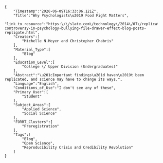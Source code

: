 
    {
        "Timestamp":"2020-06-09T16:33:06.121Z",
        "Title":"Why Psychologists\u2019 Food Fight Matters",
        "link_to_resource":"https:\/\/slate.com\/technology\/2014\/07\/replication-controversy-in-psychology-bullying-file-drawer-effect-blog-posts-repligate.html",
        "Creators":[
            "Michelle N.Meyer and Christopher Chabris"
        ],
        "Material_Type":[
            "Blog"
        ],
        "Education_Level":[
            "College \/ Upper Division (Undergraduates)"
        ],
        "Abstract":"\u201cImportant findings\u201d haven\u2019t been replicated, and science may have to change its ways.",
        "Language":"English",
        "Conditions_of_Use":"I don't see any of these",
        "Primary_User":[
            "Student"
        ],
        "Subject_Areas":[
            "Applied Science",
            "Social Science"
        ],
        "FORRT_Clusters":[
            "Preregistration"
        ],
        "Tags":[
            "Blog",
            "Open Science",
            "Reproducibility Crisis and Credibility Revolution"
        ]
    }
